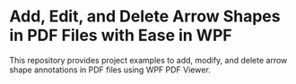 # Add, Edit, and Delete Arrow Shapes in PDF Files with Ease in WPF

This repository provides project examples to add, modify, and delete arrow shape annotations in PDF files using WPF PDF Viewer.
